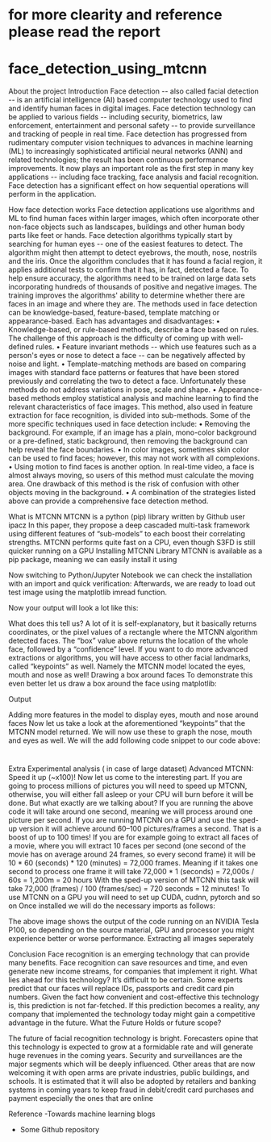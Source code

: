 # for more clearity and reference please read the report 
# face_detection_using_mtcnn
About the project
Introduction 
Face detection -- also called facial detection -- is an artificial intelligence (AI) based computer technology used to find and identify human faces in digital images. Face detection technology can be applied to various fields -- including security, biometrics, law enforcement, entertainment and personal safety -- to provide surveillance and tracking of people in real time.
Face detection has progressed from rudimentary computer vision techniques to advances in machine learning (ML) to increasingly sophisticated artificial neural networks (ANN) and related technologies; the result has been continuous performance improvements. It now plays an important role as the first step in many key applications -- including face tracking, face analysis and facial recognition. Face detection has a significant effect on how sequential operations will perform in the application.

How face detection works
Face detection applications use algorithms and ML to find human faces within larger images, which often incorporate other non-face objects such as landscapes, buildings and other human body parts like feet or hands. Face detection algorithms typically start by searching for human eyes -- one of the easiest features to detect. The algorithm might then attempt to detect eyebrows, the mouth, nose, nostrils and the iris. Once the algorithm concludes that it has found a facial region, it applies additional tests to confirm that it has, in fact, detected a face.
To help ensure accuracy, the algorithms need to be trained on large data sets incorporating hundreds of thousands of positive and negative images. The training improves the algorithms' ability to determine whether there are faces in an image and where they are.
The methods used in face detection can be knowledge-based, feature-based, template matching or appearance-based. Each has advantages and disadvantages:
•	Knowledge-based, or rule-based methods, describe a face based on rules. The challenge of this approach is the difficulty of coming up with well-defined rules.
•	Feature invariant methods -- which use features such as a person's eyes or nose to detect a face -- can be negatively affected by noise and light.
•	Template-matching methods are based on comparing images with standard face patterns or features that have been stored previously and correlating the two to detect a face. Unfortunately these methods do not address variations in pose, scale and shape.
•	Appearance-based methods employ statistical analysis and machine learning to find the relevant characteristics of face images. This method, also used in feature extraction for face recognition, is divided into sub-methods.
Some of the more specific techniques used in face detection include:
•	Removing the background. For example, if an image has a plain, mono-color background or a pre-defined, static background, then removing the background can help reveal the face boundaries.
•	In color images, sometimes skin color can be used to find faces; however, this may not work with all complexions.
•	Using motion to find faces is another option. In real-time video, a face is almost always moving, so users of this method must calculate the moving area. One drawback of this method is the risk of confusion with other objects moving in the background.
•	A combination of the strategies listed above can provide a comprehensive face detection method.


What is MTCNN
MTCNN is a python (pip) library written by Github user ipacz
In this paper, they propose a deep cascaded multi-task framework using different features of “sub-models” to each boost their correlating strengths.
MTCNN performs quite fast on a CPU, even though S3FD is still quicker running on a GPU 
Installing MTCNN Library
MTCNN is available as a pip package, meaning we can easily install it using
 
Now switching to Python/Jupyter Notebook we can check the installation with an import and quick verification:
Afterwards, we are ready to load out test image using the matplotlib imread function.
 
Now your output will look a lot like this:
 
What does this tell us? A lot of it is self-explanatory, but it basically returns coordinates, or the pixel values of a rectangle where the MTCNN algorithm detected faces. The “box” value above returns the location of the whole face, followed by a “confidence” level.
If you want to do more advanced extractions or algorithms, you will have access to other facial landmarks, called “keypoints” as well. Namely the MTCNN model located the eyes, mouth and nose as well!
Drawing a box around faces
To demonstrate this even better let us draw a box around the face using matplotlib:
 
 
Output 

 
Adding more features in the model to display eyes, mouth and nose around faces
Now let us take a look at the aforementioned “keypoints” that the MTCNN model returned.
We will now use these to graph the nose, mouth and eyes as well.
We will the add following code snippet to our code above:
 # 

 
Extra Experimental analysis ( in case of large dataset)
Advanced MTCNN: Speed it up (\~x100)!
Now let us come to the interesting part. If you are going to process millions of pictures you will need to speed up MTCNN, otherwise, you will either fall asleep or your CPU will burn before it will be done.
But what exactly are we talking about? If you are running the above code it will take around one second, meaning we will process around one picture per second. If you are running MTCNN on a GPU and use the sped-up version it will achieve around 60–100 pictures/frames a second. That is a boost of up to 100 times!
If you are for example going to extract all faces of a movie, where you will extract 10 faces per second (one second of the movie has on average around 24 frames, so every second frame) it will be 10 * 60 (seconds) * 120 (minutes) = 72,000 frames.
Meaning if it takes one second to process one frame it will take 72,000 * 1 (seconds) = 72,000s / 60s = 1,200m = 20 hours
With the sped-up version of MTCNN this task will take 72,000 (frames) / 100 (frames/sec) = 720 seconds = 12 minutes!
To use MTCNN on a GPU you will need to set up CUDA, cudnn, pytorch and so on
Once installed we will do the necessary imports as follows:
 
The above image shows the output of the code running on an NVIDIA Tesla P100, so depending on the source material, GPU and processor you might experience better or worse performance.
Extracting all images seperately 
 

Conclusion
Face recognition is an emerging technology that can provide many benefits. Face recognition can save resources and time, and even generate new income streams, for companies that implement it right.
What lies ahead for this technology?
It’s difficult to be certain. Some experts predict that our faces will replace IDs, passports and credit card pin numbers. Given the fact how convenient and cost-effective this technology is, this prediction is not far-fetched.
If this prediction becomes a reality, any company that implemented the technology today might gain a competitive advantage in the future.
What the Future Holds or future scope?

The future of facial recognition technology is bright. Forecasters opine that this technology is expected to grow at a formidable rate and will generate huge revenues in the coming years. Security and surveillances are the major segments which will be deeply influenced. Other areas that are now welcoming it with open arms are private industries, public buildings, and schools. It is estimated that it will also be adopted by retailers and banking systems in coming years to keep fraud in debit/credit card purchases and payment especially the ones that are online

Reference 
-Towards machine learning blogs
- Some Github repository
